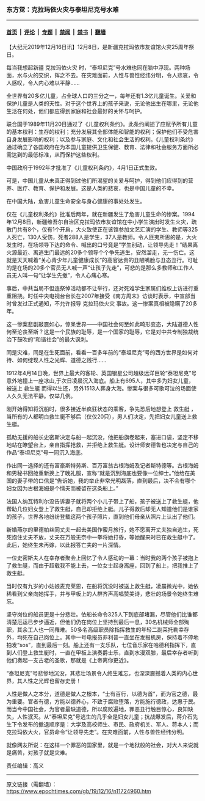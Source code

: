 ### 东方觉：克拉玛依火灾与泰坦尼克号水难

---

#### [首页](../../../..?n11724960) &nbsp;|&nbsp; [评论](../../../../../epoch-comment?n11724960) &nbsp;|&nbsp; [专题](../../../../../epoch-special?n11724960) &nbsp;|&nbsp; [禁闻](../../../../../epoch-news?n11724960) &nbsp;|&nbsp; [禁书](../../../../../books?n11724960) &nbsp;|&nbsp; [翻墙](https://github.com/gfw-breaker/nogfw/blob/master/README.md?n11724960)


<div class="post_content" id="artbody" itemprop="articleBody">
 <!-- article content begin -->
 <p>
  【大纪元2019年12月16日讯】12月8日，是新疆克拉玛依市友谊馆火灾25周年祭日。
 </p>
 <p>
  每当我想起新疆
  <ok href="https://www.epochtimes.com/gb/tag/%E5%85%8B%E6%8B%89%E7%8E%9B%E4%BE%9D%E7%81%AB%E7%81%BE.html">
   克拉玛依火灾
  </ok>
  时，“泰坦尼克”号水难也同在脑中浮现。两种场面，水与火的交织，挥之不去。在灾难面前，人性与兽性经纬分明，令人悲哀，令人感叹，令人内心难以平静……
 </p>
 <p>
  全世界有20多亿儿童，占全球人口的三分之一，每年还有1.3亿儿童诞生。关爱和保护儿童是人类的天性。对于这个世界上的孩子来说，无论他出生在哪里，无论他生活在何处，他们都应得到家庭和社会最好的关怀与呵护。
 </p>
 <p>
  联合国于1989年11月20日通过了《儿童权利条约》。此条约阐述了应赋予所有儿童的基本权利：生存的权利；充分发展其全部体能和智能的权利；保护他们不受危害自身发展影响的权利；以及参与家庭、文化和社会生活的权利。《儿童权利条约》通过确立了各国政府在为本国儿童提供卫生保健、教育、法律和社会服务方面所必需达到的最低标准，从而保护这些权利。
 </p>
 <p>
  中国政府于1992年才批准了《儿童权利条约》，4月1日正式生效。
 </p>
 <p>
  可是，中国儿童从未真正得到过他们所渴望的关爱与呵护，得到他们应得到的营养、医疗、教育、保护和发展。这是人类的悲哀，也是中国儿童的不幸。
 </p>
 <p>
  在中国大陆，危害儿童生命安全与身心健康的事处处发生。
 </p>
 <p>
  仅在《儿童权利条约》批准后两年，就在新疆发生了危害儿童生命的惨案。1994年12月8日，新疆维吾尔自治区克拉玛依市友谊馆在中小学生演出时发生火灾，疏散门共有8个，仅有1个开启，大火致使正在该馆参加文艺汇演的学生、教师等325人死亡，130人受伤，死者288人是学生，37人是教师。令人匪夷所思的是，大火发生时，在场领导下达的命令、喊出的口号竟是“学生别动，让领导先走！”结果离火源最近、离逃生门最远的20多个领导个个争先逃生，安然溜走，无一伤亡。这就是天天喊着“关心青少年儿童健康成长”的高官达贵的丑陋嘴脸与丑态丑行。可耻的是在场的20多个官员无人喊一声“让孩子先走”，可悲的是那么多教师和工作人员无人叫一句“让学生先撤”，令人心痛心寒。
 </p>
 <p>
  事后，中共当局不但连祭悼活动都不让举行，还对死难学生家属们维权上访进行重重阻挠。时任中央电视台台长在2007年接受《南方周末》访谈时表示，中宣部当时曾发过正式通知，不允许报导
  <ok href="https://www.epochtimes.com/gb/tag/%E5%85%8B%E6%8B%89%E7%8E%9B%E4%BE%9D%E7%81%AB%E7%81%BE.html">
   克拉玛依火灾
  </ok>
  事故。这一惨案真相被隐瞒了20多年。
 </p>
 <p>
  这一惨案悲剧敲震如心，惊呆世界——中国社会何至如此畸形变态，大陆道德人性何至沦丧至斯？这是一个民族的耻辱，是一个国家的耻辱，它是对中共专制独裁统治下鼓吹的“和谐社会”的最大讽刺。
 </p>
 <p>
  同是灾难，同是在生死面前，看看一百多年前的“泰坦尼克”号的西方世界是如何对待、如何绽现人性之光辉、道德之践行……
 </p>
 <p>
  1912年4月14日晚，世界上最大的客轮、英国银星公司超级远洋巨轮“泰坦尼克”号意外地撞上一座冰山,于次日凌晨沉入海底。船上有695人，其中多为妇女儿童，被送上
  <ok href="https://www.epochtimes.com/gb/tag/%E6%95%91%E7%94%9F%E8%89%87.html">
   救生艇
  </ok>
  而得以生还，另外1513人葬身大海。惨案与很多可歌可泣的场面使人久久无法平静。仅举几例。
 </p>
 <p>
  刚开始得知将沉船时，很多接近半疯狂状态的乘客，争先恐后地想登上
  <ok href="https://www.epochtimes.com/gb/tag/%E6%95%91%E7%94%9F%E8%89%87.html">
   救生艇
  </ok>
  ，当所有的人都明白救生艇不够后（仅仅20只），男人们决定，先把妇女儿童送上救生艇。
 </p>
 <p>
  孤助无援的船长史密斯决定与船一起沉没，他把船旗卷起来，塞进口袋，坚定不移地站在瞭望台上，亲自指挥抢救，并拒绝上救生艇。设计师安德鲁也决定与自己的作品“泰坦尼克”号一同沉入海底。
 </p>
 <p>
  作出同一选择的还有富豪斯特劳斯、百万富翁古根海姆及记者斯特德等。古根海姆和男秘书回舱重新换上了晚礼服，宣称“就是沉到海底也要像一位绅士。”他给在美国的妻子带的口信是“告诉她，我的举止非常光明磊落，直到最后，决不会有哪个妇女因为古根海姆是个懦夫而被留在这条船上。”
 </p>
 <p>
  法国人纳瓦特利尔没告诉妻子就将两个小儿子带上了船，孩子被送上了救生艇，他帮助几位妇女登上了救生艇，自己却拒绝上艇。儿子得救后却无人知道他们是谁家的孩子，世界各地纷纷登载这两个孩子照片，直到他们母亲从照片上认出了他们。
 </p>
 <p>
  新婚燕尔的里德帕丝同丈夫一起去美国作蜜月旅行，她不愿离开丈夫独自逃生，死死抱住丈夫不放，丈夫在万般无奈中一拳将她打昏，等她醒来时已在救生艇中了。此后，她终生未再嫁，以此报答亡夫的一片深情。
 </p>
 <p>
  一位史密斯夫人在幸存者聚会上回忆了令人感动的一幕：当时我的两个孩子被抱上了救生艇，而由于超载我不能上去，一位女士起身离座，回到了船上，把我推上了救生艇。
 </p>
 <p>
  当时仅有九岁的小姑娘麦克莱恩，在船将沉没时被送上救生艇，凌晨微光中，她依稀看到父亲向她挥手，并与甲板上的人群齐声高唱赞美诗，悲壮的场景令她终生难忘。
 </p>
 <p>
  坚守岗位的船员更是十分悲壮。依船长命令325人下到底部堵漏，尽管他们比谁都清楚厄运已步步逼近，但他们仍在岗位上坚持到最后一息，30名机械师全部殉职，其余工人也一同罹难。50多名高级职员除指挥救生的年轻二副莱托勒幸存外，均死在自己岗位上。其中一号电报员菲利普一直坐在发报机房，保持着不停地拍发“sos”，直到最后一刻。船上还有一支乐队，七位音乐家在哈德利指挥下，直到人们登上救生艇时，一直在甲板上演奏爵士乐，直到水漫双膝，最后幸存者听到他们奏起一支古老的圣歌，那就是《上帝离你更近》。
 </p>
 <p>
  “泰坦尼克”号悲惨地沉没，其悲壮场景令人终生难忘，也深深震撼着人类的内心世界，其人性之光辉也留存史册！
 </p>
 <p>
  人性是做人之本分，道德是做人之根本，“士有百行，以德为首”，而为官之德，最为重要。官者有德，方能以德养心，不致于腐败堕落，方能施行德政，达惠于民。而当今中国社会，为官者最缺道德，所以腐败遍地，罪恶丑行触目惊心，良知缺失，人性泯灭。从“泰坦尼克”号逃生的几乎全是妇女儿童；抗战爆发后，蒋介石先生下令发布的撤退顺序是：大学及高校师生、市民、政府机关、军人、蒋本人；而克拉玛依大火，官员命令“让领导先走”。在灾难面前，人性与兽性经纬分明。
 </p>
 <p>
  就像网友所说：在这样一个罪恶的国家里，就是一个地狱般的社会，对大人来说就是痛苦，对孩子就是灾难。
 </p>
 <p>
  责任编辑：高义
 </p>
 <!-- article content end -->
 <div id="below_article_ad">
 </div>
</div>


---

原文链接（需翻墙）：https://www.epochtimes.com/gb/19/12/16/n11724960.htm